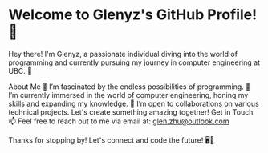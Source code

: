 # Welcome to Glenyz's GitHub Profile! 👋
Hey there! I'm Glenyz, a passionate individual diving into the world of programming and currently pursuing my journey in computer engineering at UBC. 🚀

About Me
👀 I’m fascinated by the endless possibilities of programming.
🌱 I’m currently immersed in the world of computer engineering, honing my skills and expanding my knowledge.
💞️ I’m open to collaborations on various technical projects. Let's create something amazing together!
Get in Touch 📫
Feel free to reach out to me via email at: glen.zhu@outlook.com

Thanks for stopping by! Let's connect and code the future! 🖥️🚀
